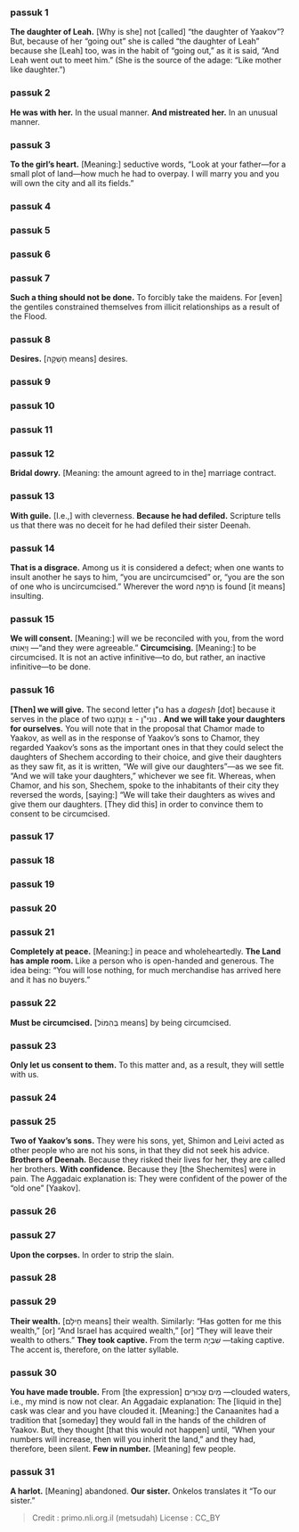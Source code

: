 
### passuk 1
<b>The daughter of Leah.</b> [Why is she] not [called] “the daughter of Yaakov”? But, because of her “going out” she is called “the daughter of Leah” because she [Leah] too, was in the habit of “going out,” as it is said, “And Leah went out to meet him.” (She is the source of the adage: “Like mother like daughter.”) 

### passuk 2
<b>He was with her.</b> In the usual manner.
<b>And mistreated her.</b> In an unusual manner.

### passuk 3
<b>To the girl’s heart.</b> [Meaning:] seductive words, “Look at your father—for a small plot of land—how much he had to overpay. I will marry you and you will own the city and all its fields.” 

### passuk 4

### passuk 5

### passuk 6

### passuk 7
<b>Such a thing should not be done.</b> To forcibly take the maidens. For [even] the gentiles constrained themselves from illicit relationships as a result of the Flood. 

### passuk 8
<b>Desires.</b> [חָשְׁקָה means] desires.

### passuk 9

### passuk 10

### passuk 11

### passuk 12
<b>Bridal dowry.</b> [Meaning: the amount agreed to in the] marriage contract. 

### passuk 13
<b>With guile.</b> [I.e.,] with cleverness. 
<b>Because he had defiled.</b> Scripture tells us that there was no deceit for he had defiled their sister Deenah.

### passuk 14
<b>That is a disgrace.</b> Among us it is considered a defect; when one wants to insult another he says to him, “you are uncircumcised” or, “you are the son of one who is uncircumcised.” Wherever the word חֶרְפָּה is found [it means] insulting. 

### passuk 15
<b>We will consent.</b> [Meaning:] will we be reconciled with you, from the word וַיֵאוֹתוּ —“and they were agreeable.” 
<b>Circumcising.</b> [Meaning:] to be circumcised. It is not an active infinitive—to do, but rather, an inactive infinitive—to be done. 

### passuk 16
<b>[Then] we will give.</b> The second letter נוּ"ן has a <i>dagesh</i> [dot] because it serves in the place of two נוני"ן - ± וְנָתַנְנוּ . 
<b>And we will take your daughters for ourselves.</b> You will note that in the proposal that Chamor made to Yaakov, as well as in the response of Yaakov’s sons to Chamor, they regarded Yaakov’s sons as the important ones in that they could select the daughters of Shechem according to their choice, and give their daughters as they saw fit, as it is written, “We will give our daughters”—as we see fit. “And we will take your daughters,” whichever we see fit. Whereas, when Chamor, and his son, Shechem, spoke to the inhabitants of their city they reversed the words, [saying:] “We will take their daughters as wives and give them our daughters. [They did this] in order to convince them to consent to be circumcised. 

### passuk 17

### passuk 18

### passuk 19

### passuk 20

### passuk 21
<b>Completely at peace.</b> [Meaning:] in peace and wholeheartedly.
<b>The Land has ample room.</b> Like a person who is open-handed and generous. The idea being: “You will lose nothing, for much merchandise has arrived here and it has no buyers.” 

### passuk 22
<b>Must be circumcised.</b> [בְּהִמוֹל means] by being circumcised.

### passuk 23
<b>Only let us consent to them.</b> To this matter and, as a result, they will settle with us. 

### passuk 24

### passuk 25
<b>Two of Yaakov’s sons.</b> They were his sons, yet, Shimon and Leivi acted as other people who are not his sons, in that they did not seek his advice. 
<b>Brothers of Deenah.</b> Because they risked their lives for her, they are called her brothers. 
<b>With confidence.</b> Because they [the Shechemites] were in pain. The Aggadaic explanation is: They were confident of the power of the “old one” [Yaakov].

### passuk 26

### passuk 27
<b>Upon the corpses.</b> In order to strip the slain.

### passuk 28

### passuk 29
<b>Their wealth.</b> [חֵילָם means] their wealth. Similarly: “Has gotten for me this wealth,” [or] “And Israel has acquired wealth,” [or] “They will leave their wealth to others.” 
<b>They took captive.</b> From the term שִׁבְיָה —taking captive. The accent is, therefore, on the latter syllable. 

### passuk 30
<b>You have made trouble.</b> From [the expression] מַיִם עֲכוּרִים —clouded waters, i.e., my mind is now not clear. An Aggadaic explanation: The [liquid in the] cask was clear and you have clouded it. [Meaning:] the Canaanites had a tradition that [someday] they would fall in the hands of the children of Yaakov. But, they thought [that this would not happen] until, “When your numbers will increase, then will you inherit the land,” and they had, therefore, been silent. 
<b>Few in number.</b> [Meaning] few people.

### passuk 31
<b>A harlot.</b> [Meaning] abandoned.
<b>Our sister.</b> Onkelos translates it “To our sister.” 

>Credit : primo.nli.org.il (metsudah)
>License : CC_BY